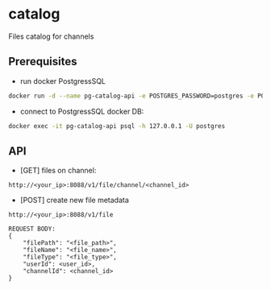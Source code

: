 # catalog
Files catalog for channels

## Prerequisites

* run docker PostgressSQL
```bash
docker run -d --name pg-catalog-api -e POSTGRES_PASSWORD=postgres -e POSTGRES_DB=image-metadata -p 5435:5432 postgres:12
```

* connect to PostgressSQL docker DB:

```bash
docker exec -it pg-catalog-api psql -h 127.0.0.1 -U postgres 
```

## API

* [GET] files on channel:
```
http://<your_ip>:8088/v1/file/channel/<channel_id>
```

* [POST] create new file metadata
```
http://<your_ip>:8088/v1/file

REQUEST BODY:
{
	"filePath": "<file_path>",
	"fileName": "<file_name>",
	"fileType": "<file_type>",
	"userId": <user_id>,
	"channelId": <channel_id>
}

```